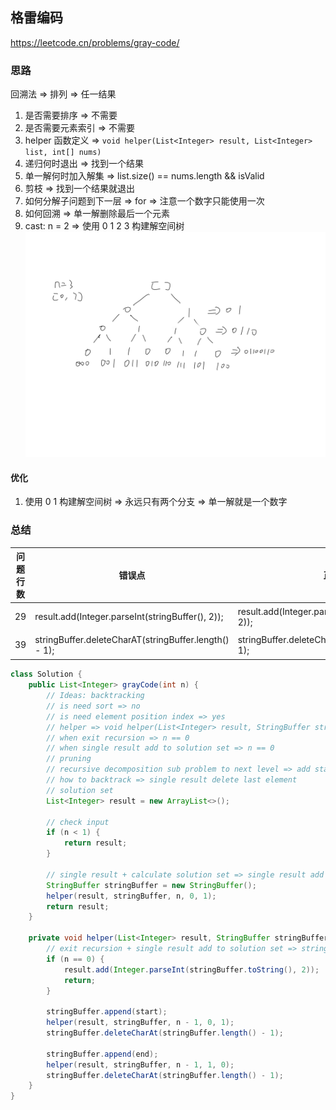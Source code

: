 ## 格雷编码

<https://leetcode.cn/problems/gray-code/>

### 思路

回溯法 => 排列 => 任一结果

1. 是否需要排序 => 不需要
2. 是否需要元素索引 => 不需要
3. helper 函数定义 => ` void helper(List<Integer> result, List<Integer> list, int[] nums) `
4. 递归何时退出 => 找到一个结果
5. 单一解何时加入解集 => list.size() == nums.length && isValid
6. 剪枝 => 找到一个结果就退出
7. 如何分解子问题到下一层 => for => 注意一个数字只能使用一次
8. 如何回溯 => 单一解删除最后一个元素
9. cast: n = 2 => 使用 0 1 2 3 构建解空间树
   ![构建解空间树](https://github.com/bowen-wu/leetcode-solution/blob/master/src/main/java/com/leetcode/solution/backtracking/grayCode/%E8%A7%A3%E7%A9%BA%E9%97%B4%E6%A0%91.png)

#### 优化

1. 使用 0 1 构建解空间树 => 永远只有两个分支 => 单一解就是一个数字

### 总结

| 问题行数 | 错误点                                                   | 正确写法                                                      | 错误原因 |
|------|-------------------------------------------------------|-----------------------------------------------------------|------|
| 29   | result.add(Integer.parseInt(stringBuffer(), 2));      | result.add(Integer.parseInt(stringBuffer.toString(), 2)); | 大意   |
| 39   | stringBuffer.deleteCharAT(stringBuffer.length() - 1); | stringBuffer.deleteCharAt(stringBuffer.length() - 1);     | 大意   |

```java
class Solution {
    public List<Integer> grayCode(int n) {
        // Ideas: backtracking
        // is need sort => no
        // is need element position index => yes
        // helper => void helper(List<Integer> result, StringBuffer stringBuffer, int n, int start, int end)
        // when exit recursion => n == 0
        // when single result add to solution set => n == 0
        // pruning
        // recursive decomposition sub problem to next level => add start + add end
        // how to backtrack => single result delete last element
        // solution set
        List<Integer> result = new ArrayList<>();

        // check input
        if (n < 1) {
            return result;
        }

        // single result + calculate solution set => single result add to solution set
        StringBuffer stringBuffer = new StringBuffer();
        helper(result, stringBuffer, n, 0, 1);
        return result;
    }

    private void helper(List<Integer> result, StringBuffer stringBuffer, int n, int start, int end) {
        // exit recursion + single result add to solution set => stringBuffer.length == n
        if (n == 0) {
            result.add(Integer.parseInt(stringBuffer.toString(), 2));
            return;
        }

        stringBuffer.append(start);
        helper(result, stringBuffer, n - 1, 0, 1);
        stringBuffer.deleteCharAt(stringBuffer.length() - 1);

        stringBuffer.append(end);
        helper(result, stringBuffer, n - 1, 1, 0);
        stringBuffer.deleteCharAt(stringBuffer.length() - 1);
    }
}
```
